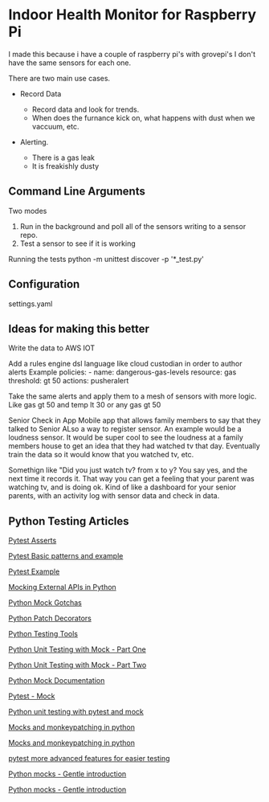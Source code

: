 # Indoor Health Monitor for Raspberry Pi

I made this because i have a couple of raspberry pi's with grovepi's
I don't have the same sensors for each one.

There are two main use cases.

* Record Data
    * Record data and look for trends.
    * When does the furnance kick on, what happens with dust when we vaccuum, etc.

* Alerting.
    * There is a gas leak
    * It is freakishly dusty

## Command Line Arguments

Two modes
1. Run in the background and poll all of the sensors writing to a sensor repo.
2. Test a sensor to see if it is working


Running the tests
python -m unittest discover -p '*_test.py'




## Configuration


settings.yaml



## Ideas for making this better

Write the data to AWS IOT

Add a rules engine dsl language like cloud custodian in order to author alerts
    Example
    policies:
    - name: dangerous-gas-levels
        resource: gas
        threshold: gt 50
        actions: pusheralert 

Take the same alerts and apply them to a mesh of sensors with more logic.
Like gas gt 50 and temp lt 30 or any gas gt 50


Senior Check in App
Mobile app that allows family members to say that they talked to Senior
ALso a way to register sensor.
An example would be a loudness sensor.  It would be super cool to see the loudness at a family members house to get an idea that they had watched tv that day.
Eventually train the data so it would know that you watched tv, etc.

Somethign like "Did you just watch tv?  from x to y?  You say yes, and the next time it records it.
That way you can get a feeling that your parent was watching tv, and is doing ok.
Kind of like a dashboard for your senior parents, with an activity log with sensor data and check in data.


## Python Testing Articles
[Pytest Asserts](https://docs.pytest.org/en/latest/assert.html)

[Pytest Basic patterns and example](https://docs.pytest.org/en/latest/example/simple.html#writing-well-integrated-assertion-helpers)

[Pytest Example](https://docs.pytest.org/en/latest/example/simple.html#freezing-pytest)

[Mocking External APIs in Python](https://realpython.com/blog/python/testing-third-party-apis-with-mocks/)

[Python Mock Gotchas](http://alexmarandon.com/articles/python_mock_gotchas/)

[Python Patch Decorators](http://www.voidspace.org.uk/python/mock/patch.html#where-to-patch)

[Python Testing Tools](https://wiki.python.org/moin/PythonTestingToolsTaxonomy)

[Python Unit Testing with Mock - Part One](https://dev.to/mistermocha/python-unit-testing-with-mock---part-one)

[Python Unit Testing with Mock - Part Two](https://dev.to/mistermocha/python-unit-testing-with-mock---part-two)

[Python Mock Documentation](https://docs.python.org/3/library/unittest.mock.html)

[Pytest - Mock](https://pypi.python.org/pypi/pytest-mock)

[Python unit testing with pytest and mock](https://medium.com/@bfortuner/python-unit-testing-with-pytest-and-mock-197499c4623c)

[Mocks and monkeypatching in python](https://krzysztofzuraw.com/blog/2016/mocks-monkeypatching-in-python.html)

[Mocks and monkeypatching in python](https://semaphoreci.com/community/tutorials/mocks-and-monkeypatching-in-python)

[pytest more advanced features for easier testing](http://programeveryday.com/post/pytest-more-advanced-features-for-easier-testing/)

[Python mocks - Gentle introduction](http://blog.thedigitalcatonline.com/blog/2016/03/06/python-mocks-a-gentle-introduction-part-1/)

[Python mocks - Gentle introduction](http://blog.thedigitalcatonline.com/blog/2016/09/27/python-mocks-a-gentle-introduction-part-2/)
